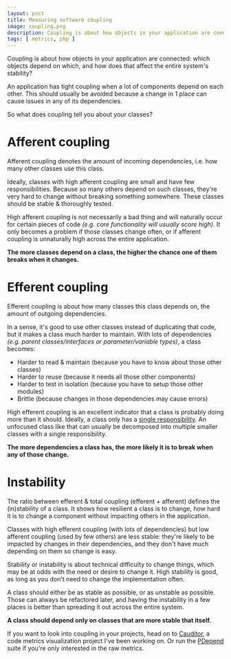 ```yaml
---
layout: post
title: Measuring software coupling
image: coupling.png
description: Coupling is about how objects in your application are connected. Which objects depend on which, and how does that affect the entire system's stability?
tags: [ metrics, php ]
---
```


Coupling is about how objects in your application are connected: which objects
depend on which, and how does that affect the entire system's stability?

An application has tight coupling when a lot of components depend on each other.
This should usually be avoided because a change in 1 place can cause issues in
any of its dependencies.

So what does coupling tell you about your classes?

<!-- more -->
<!-- ads -->


# Afferent coupling

Afferent coupling denotes the amount of incoming dependencies, i.e. how many
other classes use this class.

Ideally, classes with high afferent coupling are small and have few
responsibilities. Because so many others depend on such classes, they're very
hard to change without breaking something somewhere. These classes should be
stable & thoroughly tested.

High afferent coupling is not necessarily a bad thing and will naturally occur
for certain pieces of code *(e.g. core functionality will usually score high)*.
It only becomes a problem if those classes change often, or if afferent coupling
is unnaturally high across the entire application.

**The more classes depend on a class, the higher the chance one of them breaks
when it changes.**


# Efferent coupling

Efferent coupling is about how many classes this class depends on, the amount of
outgoing dependencies.

In a sense, it's good to use other classes instead of duplicating that code, but
it makes a class much harder to maintain. With lots of dependencies *(e.g.
parent classes/interfaces or parameter/variable types)*, a class becomes:

* Harder to read & maintain (because you have to know about those other classes)
* Harder to reuse (because it needs all those other components)
* Harder to test in isolation (because you have to setup those other modules)
* Brittle (because changes in those dependencies may cause errors)

High efferent coupling is an excellent indicator that a class is probably doing
more than it should. Ideally, a class only has a [single responsibility](https://nl.wikipedia.org/wiki/SOLID).
An unfocused class like that can usually be decomposed into multiple smaller
classes with a single responsibility.

**The more dependencies a class has, the more likely it is to break when any of
those change.**


<!-- ads -->

# Instability

The ratio between efferent & total coupling (efferent + afferent) defines the
(in)stability of a class. It shows how resilient a class is to change, how
hard it is to change a component without impacting others in the application.

Classes with high efferent coupling (with lots of dependencies) but low
afferent coupling (used by few others) are less stable: they're likely to be
impacted by changes in their dependencies, and they don't have much depending on
them so change is easy.

Stability or instability is about technical difficulty to change things, which
may be at odds with the need or desire to change it. High stability is good, as
long as you don't need to change the implementation often.

A class should either be as stable as possible, or as unstable as possible.
Those can always be refactored later, and having the instability in a few places
is better than spreading it out across the entire system.

**A class should depend only on classes that are more stable that itself.**

If you want to look into coupling in your projects, head on to
[Cauditor](https://www.cauditor.org), a code metrics visualization project I've
been working on. Or run the [PDepend](https://pdepend.org) suite if you're only
interested in the raw metrics.
